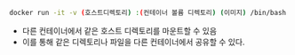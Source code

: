 ```sh
docker run -it -v (호스트디렉토리) :(컨테이너 볼륨 디렉토리) (이미지) /bin/bash
```
- 다른 컨테이너에서 같은 호스트 디렉토리를 마운트할 수 있음
- 이를 통해 같은 디렉토리나 파일을 다른 컨테이너에서 공유할 수 있다.